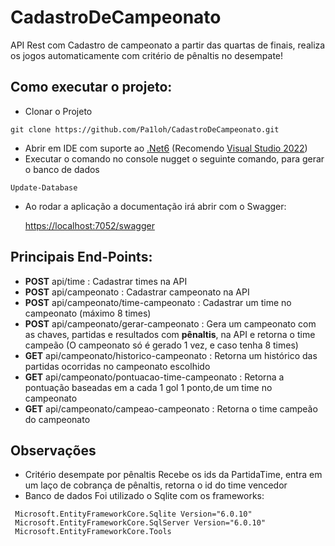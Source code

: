 # CadastroDeCampeonato
API Rest com Cadastro de campeonato a partir das quartas de finais, realiza os jogos automaticamente com critério de pênaltis no desempate!

## Como executar o projeto:
- Clonar o Projeto
```
git clone https://github.com/Pa1loh/CadastroDeCampeonato.git
```
- Abrir em IDE com suporte ao [.Net6](<https://dotnet.microsoft.com/en-us/download/dotnet/6.0>) (Recomendo [Visual Studio 2022](<https://visualstudio.microsoft.com/pt-br/vs/>))
- Executar o comando no console nugget o seguinte comando, para gerar o banco de dados
```
Update-Database
````
- Ao rodar a aplicação a documentação irá abrir com o Swagger:

  <https://localhost:7052/swagger>

## Principais End-Points:
- **POST** api/time : Cadastrar times na API
- **POST** api/campeonato : Cadastrar campeonato na API
- **POST** api/campeonato/time-campeonato : Cadastrar um time no campeonato (máximo 8 times)
- **POST** api/campeonato/gerar-campeonato : Gera um campeonato com as chaves, partidas e resultados com **pênaltis**, na API e retorna o time campeão (O campeonato só é gerado 1 vez, e caso tenha 8 times)
- **GET** api/campeonato/historico-campeonato : Retorna um histórico das partidas ocorridas no campeonato escolhido
- **GET** api/campeonato/pontuacao-time-campeonato : Retorna a pontuação baseadas em a cada 1 gol 1 ponto,de um time no campeonato
- **GET** api/campeonato/campeao-campeonato : Retorna o time campeão do campeonato

## Observações
- Critério desempate por pênaltis
Recebe os ids da PartidaTime, entra em um laço de cobrança de pênaltis, retorna o id do time vencedor
- Banco de dados
Foi utilizado o Sqlite com os frameworks:
```
 Microsoft.EntityFrameworkCore.Sqlite Version="6.0.10"
 Microsoft.EntityFrameworkCore.SqlServer Version="6.0.10"
 Microsoft.EntityFrameworkCore.Tools
```






